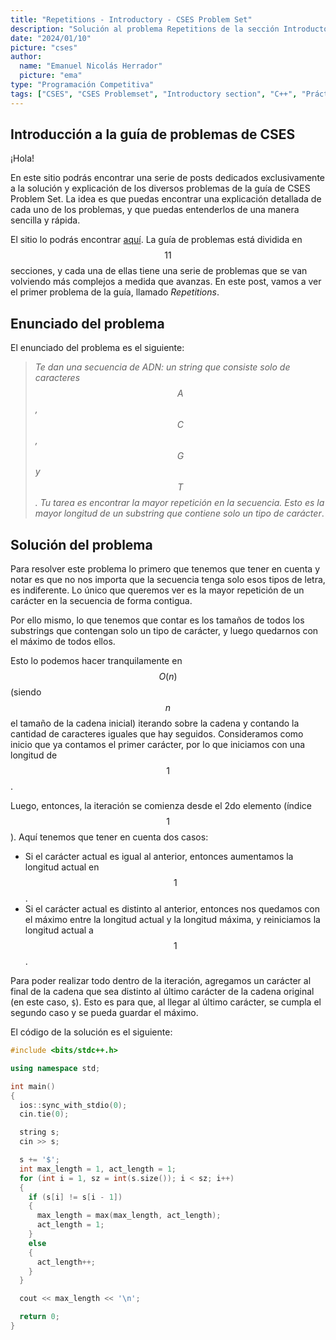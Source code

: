 ```yaml
---
title: "Repetitions - Introductory - CSES Problem Set"
description: "Solución al problema Repetitions de la sección Introductory de CSES Problem Set"
date: "2024/01/10"
picture: "cses"
author:
  name: "Emanuel Nicolás Herrador"
  picture: "ema"
type: "Programación Competitiva"
tags: ["CSES", "CSES Problemset", "Introductory section", "C++", "Práctica"]
---
```


## Introducción a la guía de problemas de CSES

¡Hola!

En este sitio podrás encontrar una serie de posts dedicados exclusivamente a la solución y explicación de los diversos problemas de la guía de CSES Problem Set. La idea es que puedas encontrar una explicación detallada de cada uno de los problemas, y que puedas entenderlos de una manera sencilla y rápida.

El sitio lo podrás encontrar [aquí](https://cses.fi/problemset/). La guía de problemas está dividida en $$11$$ secciones, y cada una de ellas tiene una serie de problemas que se van volviendo más complejos a medida que avanzas. En este post, vamos a ver el primer problema de la guía, llamado _Repetitions_.

## Enunciado del problema

El enunciado del problema es el siguiente:

> _Te dan una secuencia de ADN: un string que consiste solo de caracteres $$A$$, $$C$$, $$G$$ y $$T$$. Tu tarea es encontrar la mayor repetición en la secuencia.
> Esto es la mayor longitud de un substring que contiene solo un tipo de carácter_.

## Solución del problema

Para resolver este problema lo primero que tenemos que tener en cuenta y notar es que no nos importa que la secuencia tenga solo esos tipos de letra, es indiferente. Lo único que queremos ver es la mayor repetición de un carácter en la secuencia de forma contigua.

Por ello mismo, lo que tenemos que contar es los tamaños de todos los substrings que contengan solo un tipo de carácter, y luego quedarnos con el máximo de todos ellos.

Esto lo podemos hacer tranquilamente en $$O(n)$$ (siendo $$n$$ el tamaño de la cadena inicial) iterando sobre la cadena y contando la cantidad de caracteres iguales que hay seguidos. Consideramos como inicio que ya contamos el primer carácter, por lo que iniciamos con una longitud de $$1$$.

Luego, entonces, la iteración se comienza desde el 2do elemento (índice $$1$$). Aquí tenemos que tener en cuenta dos casos:

- Si el carácter actual es igual al anterior, entonces aumentamos la longitud actual en $$1$$.
- Si el carácter actual es distinto al anterior, entonces nos quedamos con el máximo entre la longitud actual y la longitud máxima, y reiniciamos la longitud actual a $$1$$.

Para poder realizar todo dentro de la iteración, agregamos un carácter al final de la cadena que sea distinto al último carácter de la cadena original (en este caso, `$`). Esto es para que, al llegar al último carácter, se cumpla el segundo caso y se pueda guardar el máximo.

El código de la solución es el siguiente:

```cpp
#include <bits/stdc++.h>

using namespace std;

int main()
{
  ios::sync_with_stdio(0);
  cin.tie(0);

  string s;
  cin >> s;

  s += '$';
  int max_length = 1, act_length = 1;
  for (int i = 1, sz = int(s.size()); i < sz; i++)
  {
    if (s[i] != s[i - 1])
    {
      max_length = max(max_length, act_length);
      act_length = 1;
    }
    else
    {
      act_length++;
    }
  }

  cout << max_length << '\n';

  return 0;
}
```
